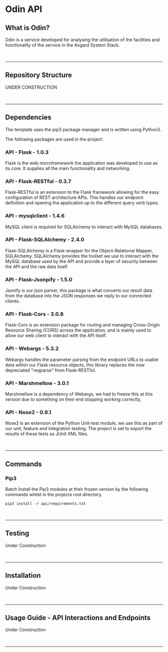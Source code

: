 # Odin API
## What is Odin?
Odin is a service developed for analysing the utilisation of the facilities and functionality of the service in the Asgard System Stack.

<br>

---

## Repository Structure
UNDER CONSTRUCTION

<br>

---

## Dependencies
The template uses the pip3 package manager and is written using Python3.

The following packages are used in the project:

### API - Flask - 1.0.3
Flask is the web microframework the application was developed to use as its core. It supplies all the main functionality and networking.

### API - Flask-RESTful - 0.3.7
Flask-RESTful is an extension to the Flask framework allowing for the easy configuration of REST architecture APIs. This handles our endpoint definition and opening the application up to the different query verb types.

### API - mysqlclient - 1.4.6
MySQL client is required for SQLAlchemy to interact with MySQL databases.

### API - Flask-SQLAlchemy - 2.4.0
Flask-SQLAlchemy is a Flask wrapper for the Object-Relational Mapper, SQLAlchemy. SQLAlchemy provides the toolset we use to interact with the MySQL database used by the API and provide a layer of security between the API and the raw data itself.

### API - Flask-Jsonpify - 1.5.0
Jsonify is our json parser, this package is what converts our result data from the database into the JSON responses we reply to our connected clients.

### API - Flask-Cors - 3.0.8
Flask-Cors is an extension package for routing and managing Cross-Origin Resource Sharing (CORS) across the application, and is mainly used to allow our web client to interact with the API itself.

### API - Webargs - 5.3.2
Webargs handles the parameter parsing from the endpoint URLs to usable data within our Flask resource objects, this library replaces the now depreciated "reqparse" from Flask-RESTful.

### API - Marshmellow - 3.0.1
Marshmellow is a dependency of Webargs, we had to freeze this at this version due to something on their end stopping working correctly.

### API - Nose2 - 0.9.1
Nose2 is an extension of the Python Unit-test module, we use this as part of our unit, feature and integration testing. The project is set to export the results of these tests as JUnit XML files.

<br>

---

## Commands
### Pip3
Batch Install the Pip3 modules at their frozen version by the following commands whilst in the projects root directory.
```pip3
pip3 install -r api/requirements.txt
```

<br>

---

## Testing
Under Construction

<br>

---

## Installation
Under Construction

<br>

---

## Usage Guide - API Interactions and Endpoints
Under Construction

<br>

---